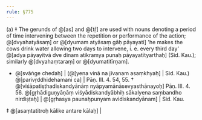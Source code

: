 ```yaml
---
rule: §775
---
```


(a) ‡ The gerunds of @[as] and @[tṝ] are used with nouns denoting a period of time intervening between the repetition or performance of the action; @[dvyahatyāsaṃ] or @[dyumam atyāsaṃ gāḥ pāyayati] 'he makes the cows drink water allowing two days to intervene, i. e. every third day' @[adya pāyayitvā dve dinam atikramya punaḥ pāyayatītyarthaḥ] (Sid. Kau.); similarly @[dvyahaṃtaraṃ] or @[dyumatitīrṇam].

- @[svāṅge chedaḥ] | (@[yena vinā na jīvanam asaṃkhyaḥ] | Sid. Kau.) @[parivṛddhidehamani ca] | Pāṇ. III. 4. 54, 55. † @[viśāpatiṣṭhadiskandyānāṃ nyāpyamānāsevyasthānayoḥ] Pāṇ. III. 4. 56. @[gṛhādiguṇyāṇāṃ viśyādiskandyābhiḥ sākalyena saṃbandho nirdiṣṭaḥ] | @[gṛhasya paunaḥpunyam avidiskandyānam] | Sid. Kau.

‡ @[asaṃtatitroḥ kālike antare kālaḥ] |